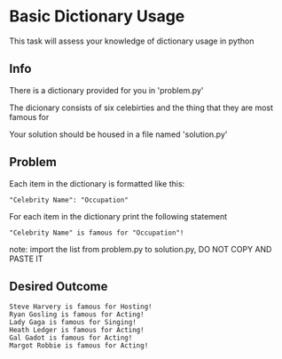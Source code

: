 # Basic Dictionary Usage
This task will assess your knowledge of dictionary usage in python

## Info 
There is a dictionary provided for you in 'problem.py'

The dicionary consists of six celebirties and the thing that they are most famous for

Your solution should be housed in a file named 'solution.py'

## Problem
Each item in the dictionary is formatted like this:

    "Celebrity Name": "Occupation"

For each item in the dictionary print the following statement

    "Celebrity Name" is famous for "Occupation"!

note: import the list from problem.py to solution.py, DO NOT COPY AND PASTE IT 

## Desired Outcome
    Steve Harvery is famous for Hosting!
    Ryan Gosling is famous for Acting!
    Lady Gaga is famous for Singing!
    Heath Ledger is famous for Acting!
    Gal Gadot is famous for Acting!
    Margot Robbie is famous for Acting!
